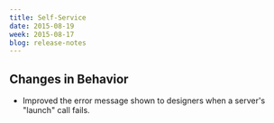 ```yaml
---
title: Self-Service
date: 2015-08-19
week: 2015-08-17
blog: release-notes
---
```


## Changes in Behavior

* Improved the error message shown to designers when a server's "launch" call fails.
